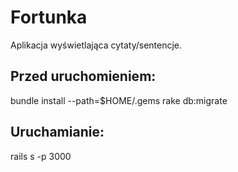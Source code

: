 # Fortunka

Aplikacja wyświetlająca cytaty/sentencje.


## Przed uruchomieniem:

bundle install --path=$HOME/.gems
rake db:migrate

## Uruchamianie:

rails s -p 3000